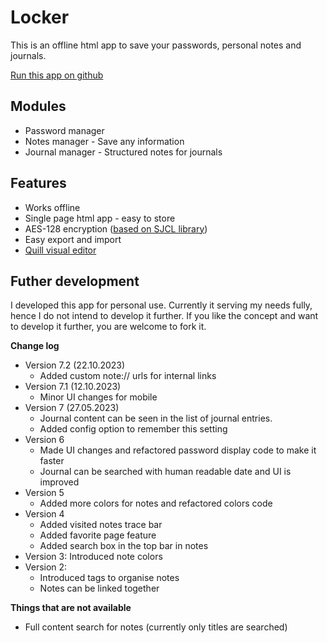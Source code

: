 # Locker
This is an offline html app to save your passwords, personal notes and journals.

[Run this app on github](https://reactivematter.github.io/locker/locker.html)

## Modules
* Password manager
* Notes manager - Save any information
* Journal manager -  Structured notes for journals

## Features
* Works offline
* Single page html app - easy to store
* AES-128 encryption ([based on SJCL library](https://bitwiseshiftleft.github.io/sjcl/))
* Easy export and import
* [Quill visual editor](https://quilljs.com/)

## Futher development
I developed this app for personal use. Currently it serving my needs fully, hence I do not intend to develop it further. If you like the concept and want to develop it further, you are welcome to fork it.

**Change log**
* Version 7.2 (22.10.2023)
  * Added custom note:// urls for internal links
* Version 7.1 (12.10.2023)
  * Minor UI changes for mobile
* Version 7 (27.05.2023)
  * Journal content can be seen in the list of journal entries.
  * Added config option to remember this setting
* Version 6
  * Made UI changes and refactored password display code to make it faster
  * Journal can be searched with human readable date and UI is improved
* Version 5
  * Added more colors for notes and refactored colors code
* Version 4
  * Added visited notes trace bar
  * Added favorite page feature
  * Added search box in the top bar in notes
* Version 3: Introduced note colors
* Version 2: 
  * Introduced tags to organise notes
  * Notes can be linked together


**Things that are not available**
* Full content search for notes (currently only titles are searched)
